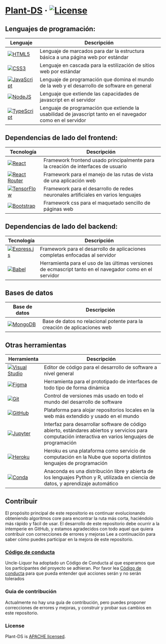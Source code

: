 # [Plant-DS](https://uncle-liquor.github.io/plant-ds) &middot; [![License](https://img.shields.io/badge/License-Apache%202.0-blue.svg)](https://opensource.org/licenses/Apache-2.0)

## Lenguajes de programación:

| Lenguaje                                                                                                                                                          | Descripción                                                                                                 |
| ----------------------------------------------------------------------------------------------------------------------------------------------------------------- | ----------------------------------------------------------------------------------------------------------- |
| [![HTML5](https://img.shields.io/badge/html5-%23E34F26.svg?style=for-the-badge&logo=html5&logoColor=white)](https://html5.org/)                                   | Lenguaje de marcados para dar la estructura básica a una página web por estándar                            |
| [![CSS3](https://img.shields.io/badge/css3-%231572B6.svg?style=for-the-badge&logo=css3&logoColor=white)](https://css-tricks.com/)                                 | Lenguaje en cascada para la estilización de sitios web por estándar                                         |
| [![JavaScript](https://img.shields.io/badge/javascript-%23323330.svg?style=for-the-badge&logo=javascript&logoColor=%23F7DF1E)](https://developer.mozilla.org/es/) | Lenguaje de programación que domina el mundo de la web y el desarrollo de software en general               |
| [![NodeJS](https://img.shields.io/badge/node.js-6DA55F?style=for-the-badge&logo=node.js&logoColor=white)](https://nodejs.org/es/)                                 | Lenguaje que extiende las capacidades de javascript en el servidor                                          |
| [![TypeScript](https://img.shields.io/badge/typescript-%23007ACC.svg?style=for-the-badge&logo=typescript&logoColor=white)](https://www.typescriptlang.org/)       | Lenguaje de programación que extiende la usabilidad de javascript tanto en el navegador como en el servidor |

## Dependencias de lado del frontend:

| Tecnología                                                                                                                                              | Descripción                                                                       |
| ------------------------------------------------------------------------------------------------------------------------------------------------------- | --------------------------------------------------------------------------------- |
| [![React](https://img.shields.io/badge/react-%2320232a.svg?style=for-the-badge&logo=react&logoColor=%2361DAFB)](https://es.reactjs.org/)                | Framework frontend usado principalmente para la creación de interfaces de usuario |
| [![React Router](https://img.shields.io/badge/React_Router-CA4245?style=for-the-badge&logo=react-router&logoColor=white)](https://reactrouter.com/)     | Framework para el manejo de las rutas de vista de una aplicación web              |
| [![TensorFlow](https://img.shields.io/badge/TensorFlow-%23FF6F00.svg?style=for-the-badge&logo=TensorFlow&logoColor=white)](https://www.tensorflow.org/) | Framework para el desarrollo de redes neuronales artificiales en varios lenguajes |
| [![Bootstrap](https://img.shields.io/badge/bootstrap-%23563D7C.svg?style=for-the-badge&logo=bootstrap&logoColor=white)](https://getbootstrap.com/)      | Framework css para el maquetado sencillo de páginas web                           |

## Dependencias de lado del backend:

| Tecnología                                                                                                                                          | Descripción                                                                                              |
| --------------------------------------------------------------------------------------------------------------------------------------------------- | -------------------------------------------------------------------------------------------------------- |
| [![Express.js](https://img.shields.io/badge/express.js-%23404d59.svg?style=for-the-badge&logo=express&logoColor=%2361DAFB)](https://expressjs.com/) | Framework para el desarrollo de aplicaciones completas enfocadas al servidor                             |
| [![Babel](https://img.shields.io/badge/Babel-F9DC3e?style=for-the-badge&logo=babel&logoColor=black)](https://babeljs.io/)                           | Herramienta para el uso de las últimas versiones de ecmascript tanto en el navegador como en el servidor |

## Bases de datos

| Base de datos                                                                                                                               | Descripción                                                              |
| ------------------------------------------------------------------------------------------------------------------------------------------- | ------------------------------------------------------------------------ |
| [![MongoDB](https://img.shields.io/badge/MongoDB-%234ea94b.svg?style=for-the-badge&logo=mongodb&logoColor=white)](https://www.mongodb.com/) | Base de datos no relacional potente para la creación de aplicaciones web |

## Otras herramientas

| Herramienta                                                                                                                                                     | Descripción                                                                                                                       |
| --------------------------------------------------------------------------------------------------------------------------------------------------------------- | --------------------------------------------------------------------------------------------------------------------------------- |
| [![Visual Studio](https://img.shields.io/badge/VisualStudio-5C2D91.svg?style=for-the-badge&logo=visual-studio&logoColor=white)](https://code.visualstudio.com/) | Editor de código para el desarrollo de software a nivel general                                                                   |
| [![Figma](https://img.shields.io/badge/figma-%23F24E1E.svg?style=for-the-badge&logo=figma&logoColor=white)](https://www.figma.com/)                             | Herramienta para el prototipado de interfaces de todo tipo de forma dinámica                                                      |
| [![Git](https://img.shields.io/badge/git-%23F05033.svg?style=for-the-badge&logo=git&logoColor=white)](https://git-scm.com/)                                     | Control de versiones más usado en todo el mundo del desarrollo de software                                                        |
| [![GitHub](https://img.shields.io/badge/github-%23121011.svg?style=for-the-badge&logo=github&logoColor=white)](https://github.com/)                             | Plataforma para alojar repositorios locales en la web más extendido y usado en el mundo                                           |
| [![Jupyter](https://img.shields.io/badge/Jupyter-F37626.svg?&style=for-the-badge&logo=Jupyter&logoColor=white)](https://jupyter.org)                            | Interfaz para desarrollar software de código abierto, estándares abiertos y servicios para computación interactiva en varios lenguajes de programación |
| [![Heroku](https://img.shields.io/badge/Heroku-430098?style=for-the-badge&logo=heroku&logoColor=white)](https://dashboard.heroku.com/)                          | Heroku es una plataforma como servicio de computación en la Nube que soporta distintos lenguajes de programación                  |
| [![Conda](https://img.shields.io/badge/conda-342B029.svg?&style=for-the-badge&logo=anaconda&logoColor=white)](https://www.anaconda.com/)                        | Anaconda es una distribución libre y abierta de los lenguajes Python y R, utilizada en ciencia de datos, y aprendizaje automático |

## Contribuir

El propósito principal de este repositorio es continuar evolucionando obteniendo algoritmos core para encontrar la ruta
más corta, haciéndolo más rápido y fácil de usar. El desarrollo de este repositorio debe ocurrir a la intemperie en
GitHub, y estamos agradecidos con todo aquel que quiera contribuir con correcciones de errores y mejoras Lee a
continuación para saber cómo puedes participar en la mejora de este repositorio.

### [Código de conducta](./CODE_OF_CONDUCT.md)

Uncle-Liquor ha adoptado un Código de Conducta al que esperamos que los participantes del proyecto se adhieran. Por
favor lea [Código de conducta](./CODE_OF_CONDUCT.md) para que pueda entender qué acciones serán y no serán tolerados

### Guia de contribución

Actualmente no hay una guía de contribución, pero puedes proponer correcciones de errores y mejoras, y construir y
probar sus cambios en este repositorio.

### License

Plant-DS is [APACHE licensed](./LICENSE).
